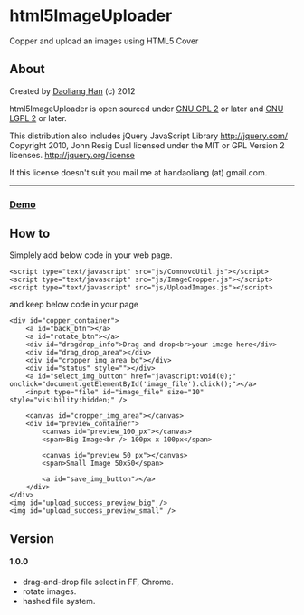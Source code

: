 html5ImageUploader
==========
Copper and upload an images using HTML5 Cover

About
-----
Created by [Daoliang Han](htt://www.handaoliang.com) (c) 2012

html5ImageUploader is open sourced under <a href="http://www.gnu.org/licenses/gpl-2.0.html">GNU GPL 2</a> or later and <a href="http://www.gnu.org/licenses/lgpl-2.1.html">GNU LGPL 2</a> or later.

This distribution also includes jQuery JavaScript Library
http://jquery.com/ Copyright 2010, John Resig Dual licensed under the MIT or GPL Version 2 licenses. http://jquery.org/license

If this license doesn't suit you mail me at handaoliang (at) gmail.com.

-------
### <a href="http://www.handaoliang.com/html5ImageUploader">Demo</a>

How to
------
Simplely add below code in your web page.

    <script type="text/javascript" src="js/ComnovoUtil.js"></script>
    <script type="text/javascript" src="js/ImageCropper.js"></script>
    <script type="text/javascript" src="js/UploadImages.js"></script>

and keep below code in your page

    <div id="copper_container">
        <a id="back_btn"></a>
        <a id="rotate_btn"></a>
        <div id="dragdrop_info">Drag and drop<br>your image here</div>
        <div id="drag_drop_area"></div>
        <div id="cropper_img_area_bg"></div>
        <div id="status" style=""></div>
        <a id="select_img_button" href="javascript:void(0);" onclick="document.getElementById('image_file').click();"></a>
        <input type="file" id="image_file" size="10" style="visibility:hidden;" />

        <canvas id="cropper_img_area"></canvas>
        <div id="preview_container">
            <canvas id="preview_100_px"></canvas>
            <span>Big Image<br /> 100px x 100px</span>

            <canvas id="preview_50_px"></canvas>
            <span>Small Image 50x50</span>

            <a id="save_img_button"></a>
        </div>
    </div>
    <img id="upload_success_preview_big" />
    <img id="upload_success_preview_small" />

Version
-------
#### 1.0.0
* drag-and-drop file select in FF, Chrome.
* rotate images.
* hashed file system.
